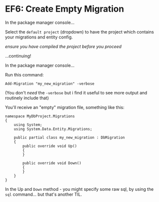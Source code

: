 # EF6: Create Empty Migration


In the package manager console...

Select the `default project` (dropdown) to have the project which contains your migrations and entity config.

*ensure you have compiled the project before you proceed*

...continuing!

In the package manager console...


Run this command:


	Add-Migration "my_new_migration" -verbose


(You don't *need* the `-verbose` but i find it useful to see more output and routinely include that)


You'll receive an "empty" migration file, something like this:


	namespace MyDbProject.Migrations
	{
		using System;
		using System.Data.Entity.Migrations;
		
		public partial class my_new_migration : DbMigration
		{
			public override void Up()
			{
			}

			public override void Down()
			{
			}
		}
	}



In the Up and `Down` method - you might specify some raw sql, by using the `sql` command... but that's another TIL.
